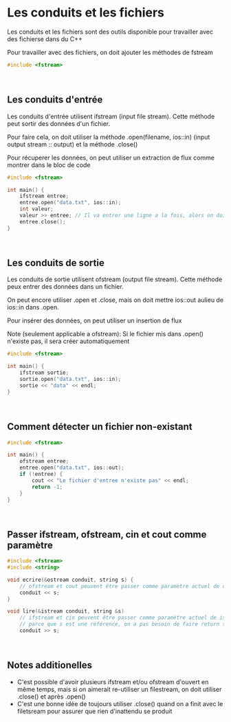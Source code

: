 # Les conduits et les fichiers
Les conduits et les fichiers sont des outils disponible pour travailler avec des fichierse dans du C++

Pour travailler avec des fichiers, on doit ajouter les méthodes de fstream
```cpp
#include <fstream>
```

<br>

## Les conduits d'entrée
Les conduits d'entrée utilisent ifstream (input file stream). Cette méthode peut sortir des données d'un fichier.

Pour faire cela, on doit utiliser la méthode .open(filename, ios::in) (input output stream :: output) et la méthode .close()

Pour récuperer les données, on peut utiliser un extraction de flux comme montrer dans le bloc de code

```cpp
#include <fstream>

int main() {
    ifstream entree;
    entree.open("data.txt", ios::in);
    int valeur;
    valeur >> entree; // Il va entrer une ligne a la fois, alors on doit faire 10 extraction de flux pour récuperer 10 lignes
    entree.close();
}
```

<br>

## Les conduits de sortie
Les conduits de sortie utilisent ofstream (output file stream). Cette méthode peux entrer des données dans un fichier.

On peut encore utiliser .open et .close, mais on doit mettre ios::out aulieu de ios::in dans .open.

Pour insérer des données, on peut utiliser un insertion de flux

Note (seulement applicable a ofstream): Si le fichier mis dans .open() n'existe pas, il sera créer automatiquement

```cpp
#include <fstream>

int main() {
    ifstream sortie;
    sortie.open("data.txt", ios::in);
    sortie << "data" << endl;
}
```

<br>

## Comment détecter un fichier non-existant
```cpp
#include <fstream>

int main() {
    ofstream entree;
    entree.open("data.txt", ios::out);
    if (!entree) {
        cout << "Le fichier d'entree n'existe pas" << endl;
        return -1;
    }
}
```

<br>

## Passer ifstream, ofstream, cin et cout comme paramètre
```cpp
#include <fstream>
#include <string>

void ecrire(&ostream conduit, string s) {
    // ofstream et cout peuvent être passer comme paramètre actuel de ostream
    conduit << s;
}

void lire(&istream conduit, string &s) 
    // ifstream et cin peuvent être passer comme paramètre actuel de istream
    // parce que s est une référence, on a pas besoin de faire return s pour que la fonction qui appelle lire ont le resultats
    conduit >> s;
```

<br>

## Notes additionelles
- C'est possible d'avoir plusieurs ifstream et/ou ofstream d'ouvert en même temps, mais si on aimerait re-utiliser un filestream, on doit utiliser .close() et après .open()
- C'est une bonne idée de toujours utiliser .close() quand on a finit avec le filetsream pour assurer que rien d'inattendu se produit


